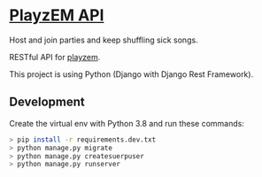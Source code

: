 # [PlayzEM API](https://playzem.savandbros.com)

Host and join parties and keep shuffling sick songs.

RESTful API for [playzem](https://github.com/AmirSavand/playzem).

This project is using Python (Django with Django Rest Framework).

## Development

Create the virtual env with Python 3.8 and run these commands:

```bash
> pip install -r requirements.dev.txt
> python manage.py migrate
> python manage.py createsuerpuser
> python manage.py runserver
```
